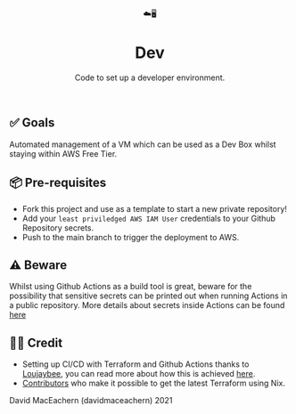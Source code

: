 <div align="center">
   ☁️🖥️ 
</div>

<h1 align="center">
  Dev
</h1>

<p align="center">
Code to set up a developer environment.
</p>

<br />

## ✅ Goals

Automated management of a VM which can be used as a Dev Box whilst staying within AWS Free Tier.

## 📦 Pre-requisites
* Fork this project and use as a template to start a new private repository!
* Add your `least priviledged AWS IAM User` credentials to your Github Repository secrets.
* Push to the main branch to trigger the deployment to AWS.

## ⚠️ Beware

Whilst using Github Actions as a build tool is great, beware for the possibility that sensitive secrets can be printed out when running Actions in a public repository. More details about secrets inside Actions can be found [here](https://docs.github.com/en/actions/learn-github-actions/security-hardening-for-github-actions)


## 👏🏻 Credit

- Setting up CI/CD with Terraform and Github Actions thanks to [Loujaybee](https://github.com/loujaybee/terraform-aws-github-action-bootstrap), you can read more about how this is achieved [here](https://www.thedevcoach.co.uk/setup-terraform-aws-github-actions/).
- [Contributors](https://github.com/NixOS/nixpkgs/blob/nixos-unstable/pkgs/applications/networking/cluster/terraform/default.nix#L42) who make it possible to get the latest Terraform using Nix.


David MacEachern (davidmaceachern) 2021
